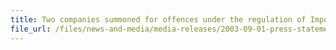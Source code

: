 ```yaml
---
title: Two companies summoned for offences under the regulation of Import and Export Regulations
file_url: /files/news-and-media/media-releases/2003-09-01-press-statement.pdf
---
```


